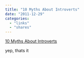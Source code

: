 ```yaml
---
title: "10 Myths About Introverts"
date: "2011-12-29"
categories: 
  - "links"
  - "shares"
---
```


[10 Myths About Introverts](http://www.carlkingdom.com/10-myths-about-introverts)

yep, thats it
